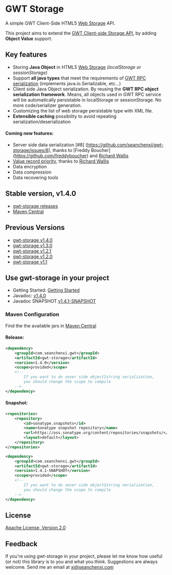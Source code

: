 # GWT Storage

A simple GWT Client-Side HTML5 [Web Storage](http://www.w3.org/TR/webstorage/) API.

This project aims to extend the [GWT Client-side Storage API](http://www.gwtproject.org/doc/latest/DevGuideHtml5Storage.html), by adding **Object Value** support.



## Key features
  * Storing **Java Object** in HTML5 [Web Storage](http://www.w3.org/TR/webstorage/) _(localStorage or sessionStorage)_
  * Support **all java types** that meet the requirements of [GWT RPC serialization](http://www.gwtproject.org/doc/latest/tutorial/RPC.html#serialize) (implements java.io.Serializable, etc...)
  * Client side Java Object serialization. By reusing the **GWT RPC object serialization framework**. Means, all objects used in GWT RPC service will be automatically persistable in localStorage or sessionStorage. No more code/serializer generation.
  * Customizing the list of web storage persistable type with XML file.
  * **Extensible caching** possibility to avoid repeating serialization/deserialization
  
#### Coming new features: 
  * Server side data serialization [#8] (https://github.com/seanchenxi/gwt-storage/issues/8), thanks to [Freddy Boucher] (https://github.com/freddyboucher) and [Richard Wallis](https://github.com/rdwallis)
  * [Value record priority](https://github.com/seanchenxi/gwt-storage/pull/3), thanks to [Richard Wallis](https://github.com/rdwallis)
  * Data encryption
  * Data compression
  * Data recovering tools

## Stable version, v1.4.0
  * [gwt-storage releases](https://github.com/seanchenxi/gwt-storage/releases/) 
  * [Maven Central](http://search.maven.org/#search%7Cga%7C1%7Ccom.seanchenxi.gwt)

## Previous Versions
  * [gwt-storage v1.4.0](https://github.com/seanchenxi/gwt-storage/releases/tag/v1.4.0)
  * [gwt-storage v1.3.0](https://github.com/seanchenxi/gwt-storage/releases/tag/v1.3.0)
  * [gwt-storage v1.2.1](https://github.com/seanchenxi/gwt-storage/releases/tag/v1.2.1)
  * [gwt-storage v1.2.0](https://github.com/seanchenxi/gwt-storage/releases/tag/v1.2.0)
  * [gwt-storage v1.1](https://github.com/seanchenxi/gwt-storage/releases/tag/v1.1)

## Use gwt-storage in your project
  * Getting Started: <a target="_blank" href="https://github.com/seanchenxi/gwt-storage/wiki/Getting-Started">Getting Started</a>
  * Javadoc: <a target="_blank" href="http://seanchenxi.github.io/gwt-storage/javadoc/1.4.0/">v1.4.0</a><br/>
  * Javadoc SNAPSHOT <a target="_blank" href="http://seanchenxi.github.io/gwt-storage/javadoc/1.4.1-SNAPSHOT/">v1.4.1-SNAPSHOT</a><br/>

### Maven Configuration
Find the the available jars in [Maven Central](http://search.maven.org/#search%7Cga%7C1%7Ccom.seanchenxi.gwt)

#### Release:
```xml
<dependency>
    <groupId>com.seanchenxi.gwt</groupId>
    <artifactId>gwt-storage</artifactId>
    <version>1.4.0</version>
    <scope>provided</scope>
    <!-- 
        If you want to do sever side object2string serialization, 
        you should change the scope to compile
    -->
</dependency>
```

#### Snapshot:
```xml
<repositories>
    <repository>
        <id>sonatype.snapshots</id>
        <name>Sonatype snapshot repository</name>
        <url>https://oss.sonatype.org/content/repositories/snapshots/</url>
        <layout>default</layout>
    </repository>
</repositories>

<dependency>
    <groupId>com.seanchenxi.gwt</groupId>
    <artifactId>gwt-storage</artifactId>
    <version>1.4.1-SNAPSHOT</version>
    <scope>provided</scope>
    <!-- 
        If you want to do sever side object2string serialization, 
        you should change the scope to compile
    -->
</dependency>


```


## License
  [Apache License, Version 2.0](http://www.apache.org/licenses/LICENSE-2.0)


## Feedback
  If you're using gwt-storage in your project, please let me know how useful (or not) this library is to you and what you think.
  Suggestions are always welcome. Send me an email at [xi@seanchenxi.com](mailto:xi@seanchenxi.com)
